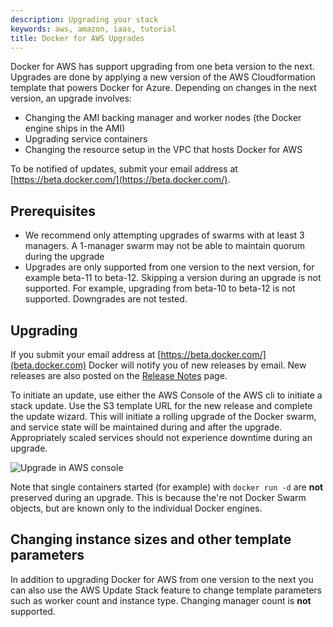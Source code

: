 ```yaml
---
description: Upgrading your stack
keywords: aws, amazon, iaas, tutorial
title: Docker for AWS Upgrades
---
```


Docker for AWS has support upgrading from one beta version to the next. Upgrades are done by applying a new version of the AWS Cloudformation template that powers Docker for Azure. Depending on changes in the next version, an upgrade involves:

 * Changing the AMI backing manager and worker nodes (the Docker engine ships in the AMI)
 * Upgrading service containers
 * Changing the resource setup in the VPC that hosts Docker for AWS

To be notified of updates, submit your email address at [https://beta.docker.com/](https://beta.docker.com/).

## Prerequisites

 * We recommend only attempting upgrades of swarms with at least 3 managers. A 1-manager swarm may not be able to maintain quorum during the upgrade
 * Upgrades are only supported from one version to the next version, for example beta-11 to beta-12. Skipping a version during an upgrade is not supported. For example, upgrading from beta-10 to beta-12 is not supported. Downgrades are not tested.
 
## Upgrading

If you submit your email address at [https://beta.docker.com/](beta.docker.com) Docker will notify you of new releases by email. New releases are also posted on the [Release Notes](https://beta.docker.com/docs/aws/release-notes/) page.

To initiate an update, use either the AWS Console of the AWS cli to initiate a stack update. Use the S3 template URL for the new release and complete the update wizard. This will initiate a rolling upgrade of the Docker swarm, and service state will be maintained during and after the upgrade. Appropriately scaled services should not experience downtime during an upgrade.

![Upgrade in AWS console](/img/cloudformation_update.png)

Note that single containers started (for example) with `docker run -d` are **not** preserved during an upgrade. This is because the're not Docker Swarm objects, but are known only to the individual Docker engines.

## Changing instance sizes and other template parameters

In addition to upgrading Docker for AWS from one version to the next you can also use the AWS Update Stack feature to change template parameters such as worker count and instance type. Changing manager count is **not** supported.
